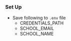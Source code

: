 ### Set Up 
* Save following to `.env` file 
    * CREDENTIALS_PATH
    * SCHOOL_EMAIL
    * SCHOOL_NAME